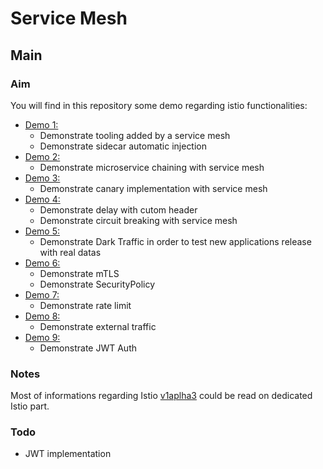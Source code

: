 # Service Mesh

## Main

### Aim

You will find in this repository some demo regarding istio functionalities:

- [Demo 1:](demo1/README.MD)
  - Demonstrate tooling added by a service mesh
  - Demonstrate sidecar automatic injection
- [Demo 2:](demo2/README.MD)
  - Demonstrate microservice chaining with service mesh
- [Demo 3:](demo3/README.MD)
  - Demonstrate canary implementation with service mesh
- [Demo 4:](demo4/README.MD)
  - Demonstrate delay with cutom header
  - Demonstrate circuit breaking with service mesh
- [Demo 5:](demo5/README.MD)
  - Demonstrate Dark Traffic in order to test new applications release with real datas
- [Demo 6:](demo6/README.MD)
  - Demonstrate mTLS
  - Demonstrate SecurityPolicy
- [Demo 7:](demo7/README.MD)
  - Demonstrate rate limit
- [Demo 8:](demo8/README.MD)
  - Demonstrate external traffic
- [Demo 9:](demo9/README.MD)
  - Demonstrate JWT Auth

### Notes

Most of informations regarding Istio [v1aplha3](https://preliminary.istio.io/docs/reference/config/istio.networking.v1alpha3/#title) could be read on dedicated Istio part.

### Todo

- JWT implementation